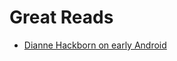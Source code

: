 # Great Reads

* [Dianne Hackborn on early Android](https://web.archive.org/web/20180505121013/https://plus.google.com/+DianneHackborn/posts/FXCCYxepsDU)
